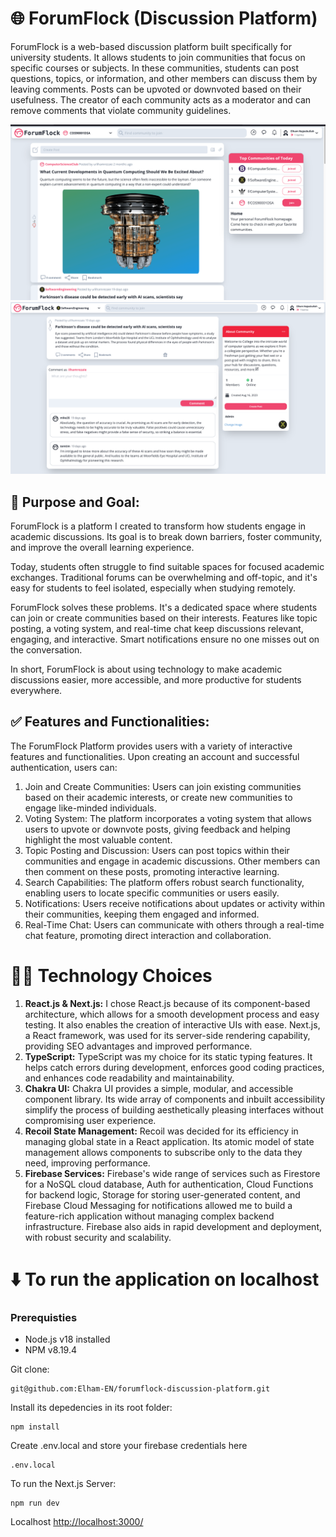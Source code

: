 # 🌐 ForumFlock (Discussion Platform)

ForumFlock is a web-based discussion platform built specifically for university students. It allows students to join communities that focus on specific courses or subjects. In these communities, students can post questions, topics, or information, and other members can discuss them by leaving comments. Posts can be upvoted or downvoted based on their usefulness. The creator of each community acts as a moderator and can remove comments that violate community guidelines.

![MainScreen!](public/images/main.png)
![CommentScreen!](public/images/comment.png)

## 🚀 Purpose and Goal:

ForumFlock is a platform I created to transform how students engage in academic discussions. Its goal is to break down barriers, foster community, and improve the overall learning experience.

Today, students often struggle to find suitable spaces for focused academic exchanges. Traditional forums can be overwhelming and off-topic, and it's easy for students to feel isolated, especially when studying remotely.

ForumFlock solves these problems. It's a dedicated space where students can join or create communities based on their interests. Features like topic posting, a voting system, and real-time chat keep discussions relevant, engaging, and interactive. Smart notifications ensure no one misses out on the conversation.

In short, ForumFlock is about using technology to make academic discussions easier, more accessible, and more productive for students everywhere.

## ✅ Features and Functionalities:

The ForumFlock Platform provides users with a variety of interactive features and functionalities. Upon creating an account and successful authentication, users can:

1. Join and Create Communities: Users can join existing communities based on their academic interests, or create new communities to engage like-minded individuals.
2. Voting System: The platform incorporates a voting system that allows users to upvote or downvote posts, giving feedback and helping highlight the most valuable content.
3. Topic Posting and Discussion: Users can post topics within their communities and engage in academic discussions. Other members can then comment on these posts, promoting interactive learning.
4. Search Capabilities: The platform offers robust search functionality, enabling users to locate specific communities or users easily.
5. Notifications: Users receive notifications about updates or activity within their communities, keeping them engaged and informed.
6. Real-Time Chat: Users can communicate with others through a real-time chat feature, promoting direct interaction and collaboration.

# :technologist: Technology Choices

1. **React.js & Next.js:** I chose React.js because of its component-based architecture, which allows for a smooth development process and easy testing. It also enables the creation of interactive UIs with ease. Next.js, a React framework, was used for its server-side rendering capability, providing SEO advantages and improved performance.
2. **TypeScript:** TypeScript was my choice for its static typing features. It helps catch errors during development, enforces good coding practices, and enhances code readability and maintainability.
3. **Chakra UI:** Chakra UI provides a simple, modular, and accessible component library. Its wide array of components and inbuilt accessibility simplify the process of building aesthetically pleasing interfaces without compromising user experience.
4. **Recoil State Management:** Recoil was decided for its efficiency in managing global state in a React application. Its atomic model of state management allows components to subscribe only to the data they need, improving performance.
5. **Firebase Services:** Firebase's wide range of services such as Firestore for a NoSQL cloud database, Auth for authentication, Cloud Functions for backend logic, Storage for storing user-generated content, and Firebase Cloud Messaging for notifications allowed me to build a feature-rich application without managing complex backend infrastructure. Firebase also aids in rapid development and deployment, with robust security and scalability.

# ⬇️ To run the application on localhost

### Prerequisties

- Node.js v18 installed
- NPM v8.19.4

Git clone:

```
git@github.com:Elham-EN/forumflock-discussion-platform.git
```

Install its depedencies in its root folder:

```
npm install
```

Create .env.local and store your firebase credentials here

```
.env.local
```

To run the Next.js Server:

```
npm run dev
```

Localhost
[http://localhost:3000/](http://localhost:3000/)
